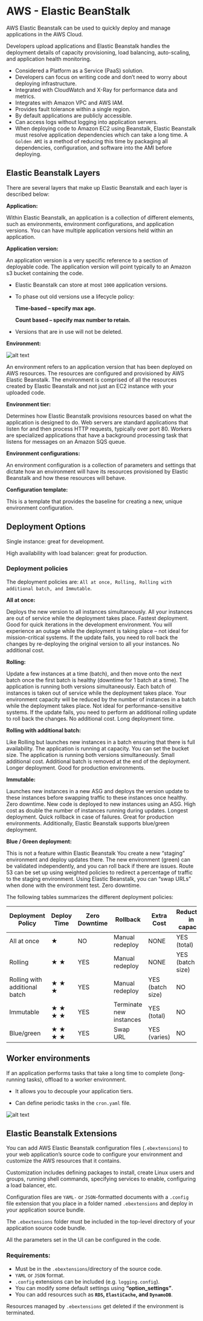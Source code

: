 # AWS - Elastic BeanStalk

AWS Elastic Beanstalk can be used to quickly deploy and manage applications in the AWS Cloud.

Developers upload applications and Elastic Beanstalk handles the deployment details of capacity provisioning, load balancing, auto-scaling, and application health monitoring.

- Considered a Platform as a Service (PaaS) solution.
- Developers can focus on writing code and don’t need to worry about deploying infrastructure.
- Integrated with CloudWatch and X-Ray for performance data and metrics.
- Integrates with Amazon VPC and AWS IAM.
- Provides fault tolerance within a single region.
- By default applications are publicly accessible.
- Can access logs without logging into application servers.
- When deploying code to Amazon EC2 using Beanstalk, Elastic Beanstalk must resolve application dependencies which can take a long time. A `Golden AMI` is a method of reducing this time by packaging all dependencies, configuration, and software into the AMI before deploying.

## Elastic Beanstalk Layers
There are several layers that make up Elastic Beanstalk and each layer is described below:

**Application:**

Within Elastic Beanstalk, an application is a collection of different elements, such as environments, environment configurations, and application versions.
You can have multiple application versions held within an application.

**Application version:**

An application version is a very specific reference to a section of deployable code.
The application version will point typically to an Amazon s3 bucket containing the code.

- Elastic Beanstalk can store at most `1000` application versions.

- To phase out old versions use a lifecycle policy:

    <strong>
    Time-based – specify max age.

    Count based – specify max number to retain.
    </strong>

- Versions that are in use will not be deleted.

**Environment:**

![alt text](images/image-ebs_env.png)

An environment refers to an application version that has been deployed on AWS resources.
The resources are configured and provisioned by AWS Elastic Beanstalk.
The environment is comprised of all the resources created by Elastic Beanstalk and not just an EC2 instance with your uploaded code.

**Environment tier:**

Determines how Elastic Beanstalk provisions resources based on what the application is designed to do.
Web servers are standard applications that listen for and then process HTTP requests, typically over port 80.
Workers are specialized applications that have a background processing task that listens for messages on an Amazon SQS queue.

**Environment configurations:**

An environment configuration is a collection of parameters and settings that dictate how an environment will have its resources provisioned by Elastic Beanstalk and how these resources will behave.

**Configuration template:**

This is a template that provides the baseline for creating a new, unique environment configuration.

## Deployment Options

Single instance: great for development.

High availability with load balancer: great for production.

### Deployment policies

The deployment policies are: `All at once, Rolling, Rolling with additional batch, and Immutable`.

**All at once:**

Deploys the new version to all instances simultaneously.
All your instances are out of service while the deployment takes place.
Fastest deployment.
Good for quick iterations in the development environment.
You will experience an outage while the deployment is taking place – not ideal for mission-critical systems.
If the update fails, you need to roll back the changes by re-deploying the original version to all your instances.
No additional cost.

**Rolling:**

Update a few instances at a time (batch), and then move onto the next batch once the first batch is healthy (downtime for 1 batch at a time).
The application is running both versions simultaneously.
Each batch of instances is taken out of service while the deployment takes place.
Your environment capacity will be reduced by the number of instances in a batch while the deployment takes place.
Not ideal for performance-sensitive systems.
If the update fails, you need to perform an additional rolling update to roll back the changes.
No additional cost.
Long deployment time.

**Rolling with additional batch:**

Like Rolling but launches new instances in a batch ensuring that there is full availability.
The application is running at capacity.
You can set the bucket size.
The application is running both versions simultaneously.
Small additional cost.
Additional batch is removed at the end of the deployment.
Longer deployment.
Good for production environments.

**Immutable:**

Launches new instances in a new ASG and deploys the version update to these instances before swapping traffic to these instances once healthy.
Zero downtime.
New code is deployed to new instances using an ASG.
High cost as double the number of instances running during updates.
Longest deployment.
Quick rollback in case of failures.
Great for production environments.
Additionally, Elastic Beanstalk supports blue/green deployment.

**Blue / Green deployment:**

This is not a feature within Elastic Beanstalk
You create a new “staging” environment and deploy updates there.
The new environment (green) can be validated independently, and you can roll back if there are issues.
Route 53 can be set up using weighted policies to redirect a percentage of traffic to the staging environment.
Using Elastic Beanstalk, you can “swap URLs” when done with the environment test.
Zero downtime.

The following tables summarizes the different deployment policies:

| Deployment Policy             | Deploy Time | Zero Downtime | Rollback                | Extra Cost       | Reduction in capacity |
| ----------------------------- | ----------- | ------------- | ----------------------- | ---------------- | --------------------- |
| All at once                   | ★           | NO            | Manual redeploy         | NONE             | YES (total)           |
| Rolling                       | ★ ★         | YES           | Manual redeploy         | NONE             | YES (batch size)      |
| Rolling with additional batch | ★ ★ ★       | YES           | Manual redeploy         | YES (batch size) | NO                    |
| Immutable                     | ★ ★ ★ ★     | YES           | Terminate new instances | YES (total)      | NO                    |
| Blue/green                    | ★ ★ ★ ★     | YES           | Swap URL                | YES (varies)     | NO                    |

## Worker environments
If an application performs tasks that take a long time to complete (long-running tasks), offload to a worker environment.

- It allows you to decouple your application tiers.

- Can define periodic tasks in the `cron.yaml` file.

![alt text](images/image-ebs_worker.png)

## Elastic Beanstalk Extensions
You can add AWS Elastic Beanstalk configuration files (`.ebextensions`) to your web application’s source code to configure your environment and customize the AWS resources that it contains.

Customization includes defining packages to install, create Linux users and groups, running shell commands, specifying services to enable, configuring a load balancer, etc.

Configuration files are `YAML-` or `JSON`-formatted documents with a `.config` file extension that you place in a folder named `.ebextensions` and deploy in your application source bundle.

The `.ebextensions` folder must be included in the top-level directory of your application source code bundle.

All the parameters set in the UI can be configured in the code.

### Requirements:

- Must be in the `.ebextensions`/directory of the source code.
- `YAML` or `JSON` format.
- `.config` extensions can be included (e.g. `logging.config`).
- You can modify some default settings using **“option_settings”**.
- You can add resources such as **`RDS`, `ElastiCache`, and `DynamoDB`**.

Resources managed by `.ebextensions` get deleted if the environment is terminated.
